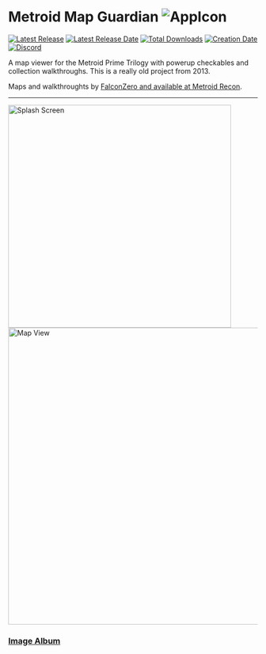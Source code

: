 # Metroid Map Guardian ![AppIcon](https://i.imgur.com/qGdkAzH.png)

[![Latest Release](https://img.shields.io/github/release/trigger-segfault/MetroidMapGuardian.svg?style=flat&label=version)](https://github.com/trigger-segfault/MetroidMapGuardian/releases/latest)
[![Latest Release Date](https://img.shields.io/github/release-date-pre/trigger-segfault/MetroidMapGuardian.svg?style=flat&label=released)](https://github.com/trigger-segfault/MetroidMapGuardian/releases/latest)
[![Total Downloads](https://img.shields.io/github/downloads/trigger-segfault/MetroidMapGuardian/total.svg?style=flat)](https://github.com/trigger-segfault/MetroidMapGuardian/releases)
[![Creation Date](https://img.shields.io/badge/created-2013-A642FF.svg?style=flat)](https://github.com/trigger-segfault/MetroidMapGuardian/commit/fc945795b6a46eeb09be1eb8bdc31d590d2bd60a)
[![Discord](https://img.shields.io/discord/436949335947870238.svg?style=flat&logo=discord&label=chat&colorB=7389DC&link=https://discord.gg/vB7jUbY)](https://discord.gg/vB7jUbY)

A map viewer for the Metroid Prime Trilogy with powerup checkables and collection walkthroughs. This is a really old project from 2013.

Maps and walkthroughts by [FalconZero and available at Metroid Recon](http://metroid.retropixel.net/).

***

<img src="https://i.imgur.com/GfM1SOq.png" alt="Splash Screen" width="450">

<img src="https://i.imgur.com/A6rCY7E.png" alt="Map View" width="600">

### [Image Album](https://imgur.com/a/qT4IM)
